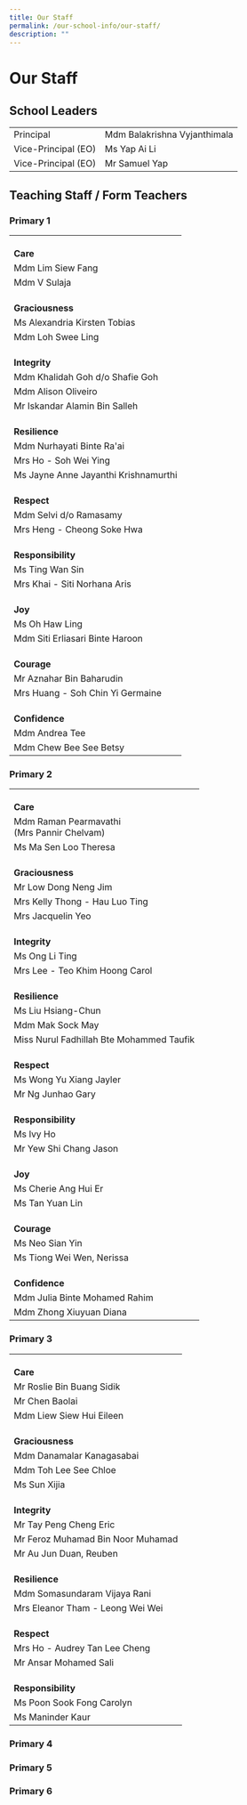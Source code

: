 ```yaml
---
title: Our Staff
permalink: /our-school-info/our-staff/
description: ""
---
```

# Our Staff

## School Leaders

|                     |                              |
|---------------------|------------------------------|
| Principal           | Mdm Balakrishna Vyjanthimala |
| Vice-Principal (EO) | Ms Yap Ai Li                 |
| Vice-Principal (EO) | Mr Samuel Yap                |

## Teaching Staff / Form Teachers

### Primary 1

|                                      |
|--------------------------------------|
|<br> **Care**                                 |
| Mdm Lim Siew Fang                    |
| Mdm V Sulaja                         |
|<br> **Graciousness**                         |
| Ms Alexandria Kirsten Tobias         |
| Mdm Loh Swee Ling                    |
| <br>**Integrity**                            |
| Mdm Khalidah Goh d/o Shafie Goh      |
| Mdm Alison Oliveiro                  |
| Mr Iskandar Alamin Bin Salleh        |
| <br>**Resilience**                           |
| Mdm Nurhayati Binte Ra'ai            |
| Mrs Ho - Soh Wei Ying                |
| Ms Jayne Anne Jayanthi Krishnamurthi |
| <br>**Respect**                              |
| Mdm Selvi d/o Ramasamy               |
| Mrs Heng - Cheong Soke Hwa           |
| <br>**Responsibility**                       |
| Ms Ting Wan Sin                      |
| Mrs Khai - Siti Norhana Aris         |
| <br>**Joy**                                  |
| Ms Oh Haw Ling                       |
| Mdm Siti Erliasari Binte Haroon      |
| <br>**Courage**                              |
| Mr Aznahar Bin Baharudin             |
| Mrs Huang - Soh Chin Yi Germaine     |
| <br> **Confidence**                           |
| Mdm Andrea Tee                       |
| Mdm Chew Bee See Betsy               |

### Primary 2

|                                               |
|-----------------------------------------------|
| <br>**Care**                                          |
| Mdm Raman Pearmavathi<br>(Mrs Pannir Chelvam) |
| Ms Ma Sen Loo Theresa                         |
|  <br>**Graciousness**                             |
| Mr Low Dong Neng Jim                          |
| Mrs Kelly Thong - Hau Luo Ting                |
| Mrs Jacquelin Yeo                             |
| <br>**Integrity**                                     |
| Ms Ong Li Ting                                |
| Mrs Lee - Teo Khim Hoong Carol                |
|  <br>**Resilience**                               |
| Ms Liu Hsiang-Chun                            |
| Mdm Mak Sock May                              |
| Miss Nurul Fadhillah Bte Mohammed Taufik      |
|  <br>**Respect**          |
| Ms Wong Yu Xiang Jayler                       |
| Mr Ng Junhao Gary                             |
| <br>**Responsibility**                                |
| Ms Ivy Ho                                     |
| Mr Yew Shi Chang Jason                        |
|  <br>**Joy**                                     |
| Ms Cherie Ang Hui Er                          |
| Ms Tan Yuan Lin                               |
|  <br>**Courage**                                  |
| Ms Neo Sian Yin                               |
| Ms Tiong Wei Wen, Nerissa                     |
|  <br>**Confidence**                               |
| Mdm Julia Binte Mohamed Rahim                 |
| Mdm Zhong Xiuyuan Diana                       |


### Primary 3

|                                   |
|-----------------------------------|
| <br>**Care**                              |
| Mr Roslie Bin Buang Sidik         |
| Mr Chen Baolai                    |
| Mdm Liew Siew Hui Eileen          |
|  <br>**Graciousness**             |
| Mdm Danamalar Kanagasabai         |
| Mdm Toh Lee See Chloe             |
| Ms Sun Xijia                      |
|  <br>**Integrity**                |
| Mr Tay Peng Cheng Eric            |
| Mr Feroz Muhamad Bin Noor Muhamad |
| Mr Au Jun Duan, Reuben            |
|  <br>**Resilience**               |
| Mdm Somasundaram Vijaya Rani      |
| Mrs Eleanor Tham - Leong Wei Wei  |
|  <br>**Respect**                     |
| Mrs Ho - Audrey Tan Lee Cheng     |
| Mr Ansar Mohamed Sali             |
|  <br>**Responsibility**           |
| Ms Poon Sook Fong Carolyn         |
| Ms Maninder Kaur                  |


### Primary 4

### Primary 5

### Primary 6